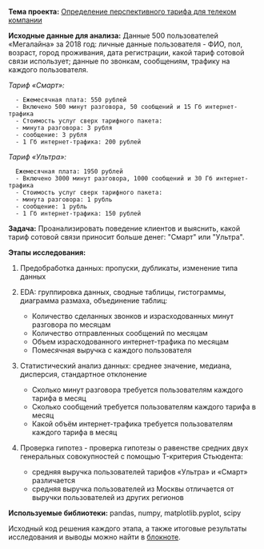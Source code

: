 **Тема проекта:** [Определение перспективного тарифа для телеком компании](https://clck.ru/Wyarm)

**Исходные данные для анализа:** Данные 500 пользователей «Мегалайна» за 2018 год: личные данные пользователя - ФИО, пол, возраст, город проживания, дата регистрации, какой тариф сотовой связи использует; данные по звонкам, сообщениям, трафику на каждого пользователя.

  
   *Тариф «Смарт»:*
     
      - Ежемесячная плата: 550 рублей
      - Включено 500 минут разговора, 50 сообщений и 15 Гб интернет-трафика
      - Стоимость услуг сверх тарифного пакета:
      - минута разговора: 3 рубля
      - сообщение: 3 рубля
      - 1 Гб интернет-трафика: 200 рублей

   *Тариф «Ультра»:*
     
      Ежемесячная плата: 1950 рублей
      - Включено 3000 минут разговора, 1000 сообщений и 30 Гб интернет-трафика
      - Стоимость услуг сверх тарифного пакета:
      - минута разговора: 1 рубль
      - сообщение: 1 рубль
      - 1 Гб интернет-трафика: 150 рублей



**Задача:** Проанализировать поведение клиентов и выяснить, какой тариф сотовой связи приносит больше денег: "Смарт" или "Ультра".

**Этапы исследования:**
1. Предобработка данных: пропуски, дубликаты, изменение типа данных

2. EDA: группировка данных, сводные таблицы, гистограммы, диаграмма размаха, объединение таблиц:
    - Количество сделанных звонков и израсходованных минут разговора по месяцам
    - Количество отправленных сообщений по месяцам
    - Объем израсходованного интернет-трафика по месяцам
    - Помесячная выручка с каждого пользователя

3. Статистический анализ данных: среднее значение, медиана, дисперсия, стандартное отклонение 
    - Сколько минут разговора требуется пользователям каждого тарифа в месяц
    - Сколько сообщений требуется пользователям каждого тарифа в месяц
    - Какой объём интернет-трафика требуется пользователям каждого тарифа в месяц

4. Проверка гипотез - проверка гипотезы о равенстве средних двух генеральных совокупностей с помощью T-критерия Стьюдента:
    - средняя выручка пользователей тарифов «Ультра» и «Смарт» различается 
    - средняя выручка пользователей из Москвы отличается от выручки пользователей из других регионов

**Используемые библиотеки:**  pandas, numpy, matplotlib.pyplot, scipy

Исходный код решения каждого этапа, а также итоговые результаты исследования и выводы можно найти в [блокноте](https://clck.ru/Wyarm).
